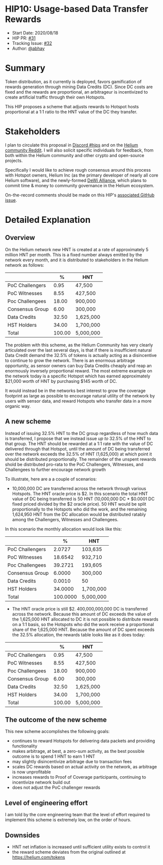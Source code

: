 # HIP10: Usage-based Data Transfer Rewards

- Start Date: 2020/08/18
- HIP PR: [#31](https://github.com/helium/HIP/pull/31)
- Tracking Issue: [#32](https://github.com/helium/HIP/issues/32)
- Author: [@abhay](https://github.com/abhay)

# Summary

Token distribution, as it currently is deployed, favors gamification of rewards generation through mining Data Credits (DC). Since DC costs are fixed and the rewards are proportional, an arbitrageur is incentivized to create artificial traffic through their own Hotspots.

This HIP proposes a scheme that adjusts rewards to Hotspot hosts proportional at a 1:1 ratio to the HNT value of the DC they transfer.

# Stakeholders

I plan to circulate this proposal in [Discord #hips](https://discord.gg/helium) and on the [Helium community Reddit](https://reddit.com/r/heliumnetwork). I will also solicit specific individuals for feedback, from both within the Helium community and other crypto and open-source projects.

Specifically I would like to achieve rough consensus around this process with Hotspot owners, Helium Inc (as the primary developer of nearly all core Helium software), and the newly-formed [DeWi Alliance](https://dewi.org), which plans to commit time & money to community governance in the Helium ecosystem.

On-the-record comments should be made on this HIP's [associated GitHub issue](https://github.com/helium/HIP/issues/32).

# Detailed Explanation

## Overview

On the Helium network new HNT is created at a rate of approximately 5 million HNT per month. This is a fixed number always emitted by the network every month, and it is distributed to stakeholders in the Helium network as follows:

|                 | %      | HNT       |
| --------------- | ------ | --------- |
| PoC Challengers | 0.95   | 47,500    |
| PoC Witnesses   | 8.55   | 427,500   |
| Poc Challengees | 18.00  | 900,000   |
| Consensus Group | 6.00   | 300,000   |
| Data Credits    | 32.50  | 1,625,000 |
| HST Holders     | 34.00  | 1,700,000 |
| Total           | 100.00 | 5,000,000 |

The problem with this scheme, as the Helium Community has very clearly articulated over the last several days, is that if there is insufficient natural Data Credit demand the 32.5% of tokens is actually acting as a disincentive to continue to grow the network. There is an enormous arbitrage opportunity, as sensor owners can buy Data Credits cheaply and reap an enormously inversely proportional reward. The most extreme example on the network today is a specific Hotspot which has earned approximately $21,000 worth of HNT by purchasing $145 worth of DC.

It would instead be in the networks best interest to grow the coverage footprint as large as possible to encourage natural utility of the network by users with sensor data, and reward Hotspots who transfer data in a more organic way.

## A new scheme

Instead of issuing 32.5% HNT to the DC group regardless of how much data is transferred, I propose that we instead issue _up to_ 32.5% of the HNT to that group. The HNT should be rewarded at a 1:1 rate with the value of DC delivered through that Hotspot, until the amount of DC being transferred over the network exceeds the 32.5% of HNT (1,625,000) at which point it should be distributed proportionally. The remainder of the unspent rewards shold be distributed pro-rata to the PoC Challengers, Witnesses, and Challengees to further encourage network growth

To illustrate, here are a a couple of scenarios:

- 10,000,000 DC are transferred across the network through various Hotspots. The HNT oracle price is $2. In this scenario the total HNT value of DC being transferred is 50 HNT (10,000,000 DC \* $0.0001 DC fixed priced divided by the $2 oracle price). 50 HNT would be split proportionally to the Hotspots who did the work, and the remaining 1,624,950 HNT from the DC allocation would be distributed ratably among the Challengers, Witnesses and Challengees.

In this scenario the monthly allocation would look like this:

|                 | %        | HNT       |
| --------------- | -------- | --------- |
| PoC Challengers | 2.0727   | 103,635   |
| PoC Witnesses   | 18.6542  | 932,710   |
| Poc Challengees | 39.2721  | 193,605   |
| Consensus Group | 6.0000   | 300,000   |
| Data Credits    | 0.0010   | 50        |
| HST Holders     | 34.0000  | 1,700,000 |
| Total           | 100.0000 | 5,000,000 |

- The HNT oracle price is still $2. 400,000,000,000 DC is transferred across the network. Because this amount of DC exceeds the value of the 1,625,000 HNT allocated to DC it is not possible to distribute rewards on a 1:1 basis, so the Hotspots who did the work receive a proportional share of the 1,625,000 HNT. Because the amount of DC spent exceeds the 32.5% allocation, the rewards table looks like as it does today:

|                 | %      | HNT       |
| --------------- | ------ | --------- |
| PoC Challengers | 0.95   | 47,500    |
| PoC Witnesses   | 8.55   | 427,500   |
| Poc Challengees | 18.00  | 900,000   |
| Consensus Group | 6.00   | 300,000   |
| Data Credits    | 32.50  | 1,625,000 |
| HST Holders     | 34.00  | 1,700,000 |
| Total           | 100.00 | 5,000,000 |

## The outcome of the new scheme

This new scheme accomplishes the following goals:

- continues to reward Hotspots for delivering data packets and providing functionality
- makes arbitrage, at best, a zero-sum activity, as the best possible outcome is to spend 1 HNT to earn 1 HNT
- may slightly disincentivize arbitrage due to transaction fees
- scales DC rewards based on actual activity on the network, as arbitrage is now unprofitable
- increases rewards to Proof of Coverage participants, continuing to incentivize network build out
- does not adjust the PoC challenger rewards

## Level of engineering effort

I am told by the core engineering team that the level of effort required to implement this scheme is extremely low, on the order of hours.

## Downsides

- HNT net inflation is increased until sufficient utility exists to control it
- the reward scheme deviates from the original outlined at <https://helium.com/tokens>
